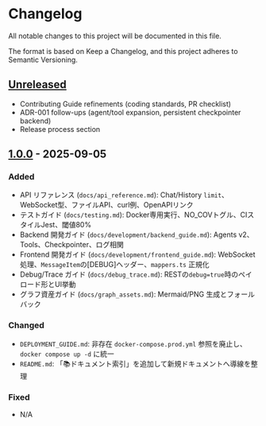# Changelog

All notable changes to this project will be documented in this file.

The format is based on Keep a Changelog, and this project adheres to Semantic Versioning.

## [Unreleased]
- Contributing Guide refinements (coding standards, PR checklist)
- ADR-001 follow-ups (agent/tool expansion, persistent checkpointer backend)
- Release process section

## [1.0.0] - 2025-09-05
### Added
- API リファレンス (`docs/api_reference.md`): Chat/History `limit`、WebSocket型、ファイルAPI、curl例、OpenAPIリンク
- テストガイド (`docs/testing.md`): Docker専用実行、NO_COVトグル、CIスタイルJest、閾値80%
- Backend 開発ガイド (`docs/development/backend_guide.md`): Agents v2、Tools、Checkpointer、ログ相関
- Frontend 開発ガイド (`docs/development/frontend_guide.md`): WebSocket処理、`MessageItem`の[DEBUG]ヘッダー、`mappers.ts` 正規化
- Debug/Trace ガイド (`docs/debug_trace.md`): RESTの`debug=true`時のペイロード形とUI挙動
- グラフ資産ガイド (`docs/graph_assets.md`): Mermaid/PNG 生成とフォールバック

### Changed
- `DEPLOYMENT_GUIDE.md`: 非存在 `docker-compose.prod.yml` 参照を廃止し、`docker compose up -d` に統一
- `README.md`: 「📚ドキュメント索引」を追加して新規ドキュメントへ導線を整理

### Fixed
- N/A

[Unreleased]: https://example.com/compare/1.0.0...HEAD
[1.0.0]: https://example.com/releases/1.0.0
